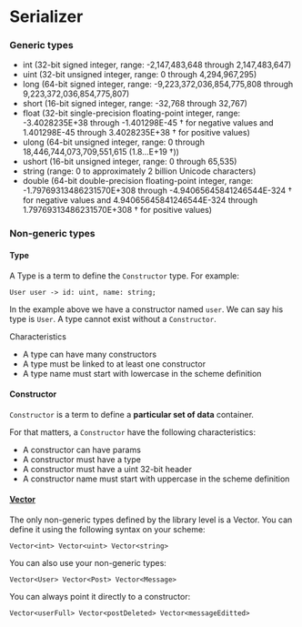 # Serializer

### Generic types

- int (32-bit signed integer, range: -2,147,483,648 through 2,147,483,647)
- uint (32-bit unsigned integer, range: 0 through 4,294,967,295)
- long (64-bit signed integer, range: -9,223,372,036,854,775,808 through 9,223,372,036,854,775,807)
- short (16-bit signed integer, range: -32,768 through 32,767)
- float (32-bit single-precision floating-point integer, range: -3.4028235E+38 through -1.401298E-45 † for negative values and 1.401298E-45 through 3.4028235E+38 † for positive values)
- ulong (64-bit unsigned integer, range: 0 through 18,446,744,073,709,551,615 (1.8...E+19 †))
- ushort (16-bit unsigned integer, range: 0 through 65,535)
- string (range: 0 to approximately 2 billion Unicode characters)
- double (64-bit double-precision floating-point integer, range: -1.79769313486231570E+308 through -4.94065645841246544E-324 † for negative values and 4.94065645841246544E-324 through 1.79769313486231570E+308 † for positive values)

### Non-generic types

#### Type

A Type is a term to define the `Constructor` type. For example:

```
User user -> id: uint, name: string;
```

In the example above we have a constructor named `user`. We can say his type is `User`. A type cannot exist without a `Constructor`.

Characteristics

- A type can have many constructors
- A type must be linked to at least one constructor
- A type name must start with lowercase in the scheme definition

#### Constructor

`Constructor` is a term to define a **particular set of data** container.

For that matters, a `Constructor` have the following characteristics:

- A constructor can have params
- A constructor must have a type
- A constructor must have a uint 32-bit header
- A constructor name must start with uppercase in the scheme definition

#### [Vector](https://github.com/VictorQueiroz/binary-transfer/blob/master/docs/Vector.md)

The only non-generic types defined by the library level is a Vector. You can define it using the following syntax on your scheme:

`
Vector<int>
Vector<uint>
Vector<string>
`

You can also use your non-generic types:

`
Vector<User>
Vector<Post>
Vector<Message>
`

You can always point it directly to a constructor:

`
Vector<userFull>
Vector<postDeleted>
Vector<messageEditted>
`
